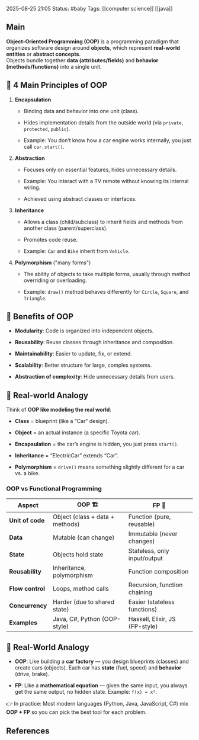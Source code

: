 2025-08-25 21:05
Status: #baby
Tags: [[computer science]] [[java]]
## Main
**Object-Oriented Programming (OOP)** is a programming paradigm that organizes software design around **objects**, which represent **real-world entities** or **abstract concepts**.  
Objects bundle together **data (attributes/fields)** and **behavior (methods/functions)** into a single unit.

## 🔹 4 Main Principles of OOP

1. **Encapsulation**
    
    - Binding data and behavior into one unit (class).
        
    - Hides implementation details from the outside world (via `private`, `protected`, `public`).
        
    - Example: You don’t know how a car engine works internally, you just call `car.start()`.
        
2. **Abstraction**
    
    - Focuses only on essential features, hides unnecessary details.
        
    - Example: You interact with a TV remote without knowing its internal wiring.
        
    - Achieved using abstract classes or interfaces.
        
3. **Inheritance**
    
    - Allows a class (child/subclass) to inherit fields and methods from another class (parent/superclass).
        
    - Promotes code reuse.
        
    - Example: `Car` and `Bike` inherit from `Vehicle`.
        
4. **Polymorphism** ("many forms")
    
    - The ability of objects to take multiple forms, usually through method overriding or overloading.
        
    - Example: `draw()` method behaves differently for `Circle`, `Square`, and `Triangle`.


## 🔹 Benefits of OOP

- **Modularity**: Code is organized into independent objects.
    
- **Reusability**: Reuse classes through inheritance and composition.
    
- **Maintainability**: Easier to update, fix, or extend.
    
- **Scalability**: Better structure for large, complex systems.
    
- **Abstraction of complexity**: Hide unnecessary details from users.

## 🔹 Real-world Analogy

Think of **OOP like modeling the real world**:

- **Class** = blueprint (like a “Car” design).
    
- **Object** = an actual instance (a specific Toyota car).
    
- **Encapsulation** = the car’s engine is hidden, you just press `start()`.
    
- **Inheritance** = “ElectricCar” extends “Car”.
    
- **Polymorphism** = `drive()` means something slightly different for a car vs. a bike.


### OOP vs Functional Programming
|Aspect|OOP 🏗️|FP 🔢|
|---|---|---|
|**Unit of code**|Object (class + data + methods)|Function (pure, reusable)|
|**Data**|Mutable (can change)|Immutable (never changes)|
|**State**|Objects hold state|Stateless, only input/output|
|**Reusability**|Inheritance, polymorphism|Function composition|
|**Flow control**|Loops, method calls|Recursion, function chaining|
|**Concurrency**|Harder (due to shared state)|Easier (stateless functions)|
|**Examples**|Java, C#, Python (OOP-style)|Haskell, Elixir, JS (FP-style)|

## 🔹 Real-World Analogy

- **OOP**: Like building a **car factory** — you design blueprints (classes) and create cars (objects). Each car has **state** (fuel, speed) and **behavior** (drive, brake).
    
- **FP**: Like a **mathematical equation** — given the same input, you always get the same output, no hidden state. Example: `f(x) = x²`.

👉 In practice: Most modern languages (Python, Java, JavaScript, C#) mix **OOP + FP** so you can pick the best tool for each problem.




## References